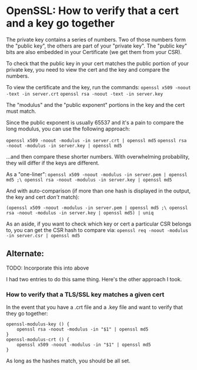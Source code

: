 # OpenSSL: How to verify that a cert and a key go together

The private key contains a series of numbers. Two of those numbers form the "public key", the others are part of your "private key". The "public key" bits are also embedded in your Certificate (we get them from your CSR). 

To check that the public key in your cert matches the public portion of your private key, you need to view the cert and the key and compare the numbers.

To view the certificate and the key, run the commands:
`openssl x509 -noout -text -in server.crt`
`openssl rsa -noout -text -in server.key`

The "modulus" and the "public exponent" portions in the key and the cert must match.


Since the public exponent is usually 65537 and it's a pain to compare the long modulus, you can use the following approach:

`openssl x509 -noout -modulus -in server.crt | openssl md5`
`openssl rsa -noout -modulus -in server.key | openssl md5`

...and then compare these shorter numbers. With overwhelming probability, they will differ if the keys are different.


As a "one-liner":
`openssl x509 -noout -modulus -in server.pem | openssl md5 ;\
openssl rsa -noout -modulus -in server.key | openssl md5`


And with auto-comparison (if more than one hash is displayed in the output, the key and cert *don't* match):

`(openssl x509 -noout -modulus -in server.pem | openssl md5 ;\
openssl rsa -noout -modulus -in server.key | openssl md5) | uniq`


As an aside, if you want to check which key or cert a particular CSR belongs to, you can get the CSR hash to compare via:
`openssl req -noout -modulus -in server.csr | openssl md5`

## Alternate:

TODO: Incorporate this into above

I had two entries to do this same thing. Here's the other approach I took.

### How to verify that a TLS/SSL key matches a given cert

In the event that you have a .crt file and a .key file and want to verify that they go together:

```
openssl-modulus-key () {
    openssl rsa -noout -modulus -in "$1" | openssl md5
}
openssl-modulus-crt () {
    openssl x509 -noout -modulus -in "$1" | openssl md5
}
```

As long as the hashes match, you should be all set.


